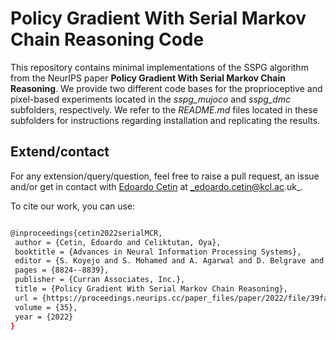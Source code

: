 # Policy Gradient With Serial Markov Chain Reasoning Code

This repository contains minimal implementations of the SSPG algorithm from the NeurIPS paper **Policy Gradient With Serial Markov Chain Reasoning**. We provide two different code bases for the proprioceptive and pixel-based experiments located in the _sspg\_mujoco_ and _sspg\_dmc_ subfolders, respectively. We refer to the _README.md_ files located in these subfolders for instructions regarding installation and replicating the results.

## Extend/contact

For any extension/query/question, feel free to raise a pull request, an issue and/or get in contact with [Edoardo Cetin](https://aladoro.github.io/) at _edoardo.cetin@kcl.ac.uk_.

To cite our work, you can use:

```sh

@inproceedings{cetin2022serialMCR,
 author = {Cetin, Edoardo and Celiktutan, Oya},
 booktitle = {Advances in Neural Information Processing Systems},
 editor = {S. Koyejo and S. Mohamed and A. Agarwal and D. Belgrave and K. Cho and A. Oh},
 pages = {8824--8839},
 publisher = {Curran Associates, Inc.},
 title = {Policy Gradient With Serial Markov Chain Reasoning},
 url = {https://proceedings.neurips.cc/paper_files/paper/2022/file/39fac857b4467e3ef4f358186bb07d81-Paper-Conference.pdf},
 volume = {35},
 year = {2022}
}

```